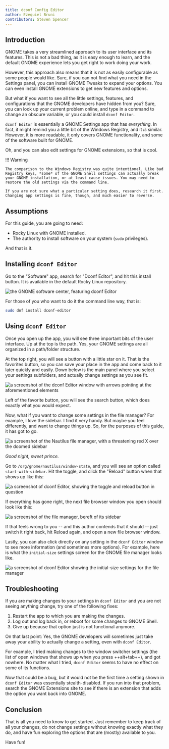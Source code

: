 ```yaml
---
title: dconf Config Editor
author: Ezequiel Bruni
contributors: Steven Spencer
---
```


## Introduction

GNOME takes a very streamlined approach to its user interface and its features. This is not a bad thing, as it is easy enough to learn, and the default GNOME experience lets you get right to work doing your work.

However, this approach also means that it is not as easily configurable as some people would like. Sure, if you can not find what you need in the Settings panel, you can install GNOME Tweaks to expand your options. You can even install GNOME extensions to get new features and options.

But what if you want to see all the little settings, features, and configurations that the GNOME developers have hidden from you? Sure, you can look up your current problem online, and type in a command to change an obscure variable, or you could install `dconf Editor`.

`dconf Editor` is essentially a GNOME Settings app that has *everything*. In fact, it might remind you a little bit of the Windows Registry, and it *is* similar. However, it is more readable, it only covers GNOME functionality, and some of the software built for GNOME.

Oh, and you can also edit settings for GNOME extensions, so that is cool.

!!! Warning

    The comparison to the Windows Registry was quite intentional. Like bad Registry keys, *some* of the GNOME Shell settings can actually break your GNOME installation, or at least cause issues. You may need to restore the old settings via the command line.

    If you are not sure what a particular setting does, research it first. Changing app settings is fine, though, and much easier to reverse.

## Assumptions

For this guide, you are going to need:

* Rocky Linux with GNOME installed.
* The authority to install software on your system (`sudo` privileges).

And that is it.

## Installing `dconf Editor`

Go to the "Software" app, search for "Dconf Editor", and hit this install button. It is available in the default Rocky Linux repository.

![the GNOME software center, featuring dconf Editor](images/dconf-01.png)

For those of you who want to do it the command line way, that is:

```bash
sudo dnf install dconf-editor
```

## Using `dconf Editor`

Once you open up the app, you will see three important bits of the user interface. Up at the top is the path. Yes, your GNOME settings are all organized in a path/folder structure.

At the top right, you will see a button with a little star on it. That is the favorites button, so you can save your place in the app and come back to it later quickly and easily. Down below is the main panel where you select your settings subfolders, and actually change settings as you see fit.

![a screenshot of the dconf Editor window with arrows pointing at the aforementioned elements](images/dconf-02.png)

Left of the favorite button, you will see the search button, which does exactly what you would expect.

Now, what if you want to change some settings in the file manager? For example, I love the sidebar. I find it very handy. But maybe you feel differently, and want to change things up. So, for the purposes of this guide, it has got to go.

![a screenshot of the Nautilus file manager, with a threatening red X over the doomed sidebar](images/dconf-03.png)

*Good night, sweet prince.*

Go to `/org/gnome/nautilus/window-state`, and you will see an option called `start-with-sidebar`. Hit the toggle, and click the "Reload" button when that shows up like this:

![a screenshot of dconf Editor, showing the toggle and reload button in question](images/dconf-04.png)

If everything has gone right, the next file browser window you open should look like this:

![a screenshot of the file manager, bereft of its sidebar](images/dconf-05.png)

If that feels wrong to you -- and this author contends that it should -- just switch it right back, hit Reload again, and open a new file browser window.

Lastly, you can also click directly on any setting in the `dconf Editor` window to see more information (and sometimes more options). For example, here is what the `initial-size` settings screen for the GNOME file manager looks like.

![a screenshot of dconf Editor showing the initial-size settings for the file manager](images/dconf-06.png)

## Troubleshooting

If you are making changes to your settings in `dconf Editor` and you are not seeing anything change, try one of the following fixes:

1. Restart the app to which you are making the changes.
2. Log out and log back in, or reboot for some changes to GNOME Shell.
3. Give up because that option just is not functional anymore.

On that last point: Yes, the GNOME developers will sometimes just take away your ability to actually change a setting, even with `dconf Editor`.

For example, I tried making changes to the window switcher settings (the list of open windows that shows up when you press ++alt+tab++), and got nowhere. No matter what I tried, `dconf Editor` seems to have no effect on some of its functions.

Now that could be a bug, but it would not be the first time a setting shown in `dconf Editor` was essentially stealth-disabled. If you run into that problem, search the GNOME Extensions site to see if there is an extension that adds the option you want back into GNOME.

## Conclusion

That is all you need to know to get started. Just remember to keep track of all your changes, do not change settings without knowing exactly what they do, and have fun exploring the options that are (mostly) available to you.

Have fun!
